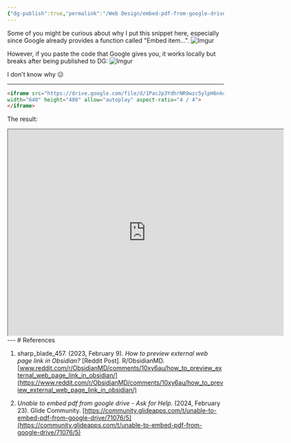 ```yaml
---
{"dg-publish":true,"permalink":"/Web Design/embed-pdf-from-google-drive/","title":"Embed PDFs from Google Drive","noteIcon":"1","created":"2024-09-16T02:15:54.860+08:00","updated":"2024-09-16T03:16:15.079+08:00"}
---
```



Some of you might be curious about why I put this snippet here, especially since Google already provides a function called "Embed item...".
![Imgur](https://imgur.com/VRmPTQ1.jpeg)

However, if you paste the code that Google gives you, it works locally but breaks after being published to DG:
![Imgur](https://imgur.com/ocYRDuH.jpeg)

I don't know why 😑

---

```html
<iframe src="https://drive.google.com/file/d/1PacJp3YdhrNR9wzc5ylpH6nkcmLvHjVM/preview" 
width="640" height="480" allow="autoplay" aspect-ratio="4 / 4">
</iframe>
```

The result:
<iframe src="https://drive.google.com/file/d/1PacJp3YdhrNR9wzc5ylpH6nkcmLvHjVM/preview" 
width="640" height="480" allow="autoplay" aspect-ratio="4 / 4">
</iframe>
---
# References

1. sharp_blade_457. (2023, February 9). _How to preview external web page link in Obsidian?_ [Reddit Post]. R/ObsidianMD. [www.reddit.com/r/ObsidianMD/comments/10xy6au/how_to_preview_external_web_page_link_in_obsidian/](https://www.reddit.com/r/ObsidianMD/comments/10xy6au/how_to_preview_external_web_page_link_in_obsidian/)

2. _Unable to embed pdf from google drive - Ask for Help_. (2024, February 23). Glide Community. [https://community.glideapps.com/t/unable-to-embed-pdf-from-google-drive/71076/5](https://community.glideapps.com/t/unable-to-embed-pdf-from-google-drive/71076/5)
